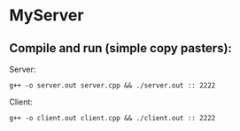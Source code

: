 # MyServer
## Compile and run (simple copy pasters):
Server:

	g++ -o server.out server.cpp && ./server.out :: 2222
Client:

	g++ -o client.out client.cpp && ./client.out :: 2222

